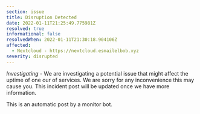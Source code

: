 ```yaml
---
section: issue
title: Disruption Detected
date: 2022-01-11T21:25:49.775981Z
resolved: true
informational: false
resolvedWhen: 2022-01-11T21:30:18.904106Z
affected:
  - Nextcloud - https://nextcloud.esmailelbob.xyz
severity: disrupted
---
```

*Investigating* - We are investigating a potential issue that might affect the uptime of one our of services. We are sorry for any inconvenience this may cause you. This incident post will be updated once we have more information.

This is an automatic post by a monitor bot.
        